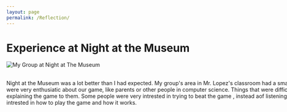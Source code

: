 ```yaml
---
layout: page
permalink: /Reflection/
---
```



<html>
<body>
<h1>Experience at Night at the Museum</h1> 
<img src="{{site.baseurl}}/images/NATM.jpeg" alt="My Group at Night at The Museum">
<style>
  .multiline-paragraph {
    width: 1000px; /* Set the desired width */
    white-space: pre-wrap; /* Allow text to wrap within the paragraph */
  }
</style>

<p class="multiline-paragraph"> 
Night at the Museum was a lot better than I had expected. My group's area in Mr. Lopez's classroom had a small to medium size crowd. Some people were very enthusiatic about our game, like parents or other people in computer science. Things that were difficult were getting people's attention while explaining the game to them. Some people were very intrested in trying to beat the game , instead aof listening on how it was made. Others were intrested in how to play the game and how it works.
</p>


</body>
</html>


